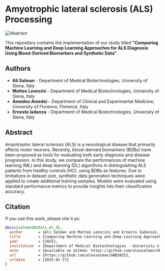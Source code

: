 Amyotrophic lateral sclerosis (ALS) Processing
==============================

![Abstract]()

This repository contains the implementation of our study titled **"Comparing Machine Learning and Deep Learning Approaches for ALS Diagnosis Using Blood-Derived Biomarkers and Synthetic Data"**.

## Authors

- **Ali Salman** - Department of Medical Biotechnologies, University of Siena, Italy
- **Matteo Leoncini** - Department of Medical Biotechnologies, University of Siena, Italy
- **Amedeo Amedei** - Department of Clinical and Experimental Medicine, University of Florence, Florence, Italy
- **Ernesto Iadanza** - Department of Medical Biotechnologies, University of Siena, Italy

## Abstract

Amyotrophic lateral sclerosis (ALS) is a neurological disease that primarily affects motor neurons. Recently, blood-derived biomarkers (BDBs) have been proposed as tools for evaluating both early diagnosis and disease progression. In this study, we compare the performances of machine learning (ML) and deep learning (DL) algorithms in distinguishing ALS patients from healthy controls (HC), using BDBs as features. Due to limitations in dataset size, synthetic data generation techniques were applied to create additional training samples. Models were evaluated using standard performance metrics to provide insights into their classification accuracy.

## Citation

If you use this work, please cite it as:

```bibtex
@misc{salman2025als_ml_dl,
  author       = {Ali Salman and Matteo Leoncini and Ernesto Iadanza},
  title        = {Comparing Machine Learning and Deep Learning Approaches for ALS Diagnosis Using Blood-Derived Biomarkers and Synthetic Data},
  year         = {2025},
  institution  = {Department of Medical Biotechnologies - University of Siena, Siena, Italy},
  note         = {Available on GitHub: https://github.com/alexsalman/GNB2025},
  url          = {https://github.com/alexsalman/GNB2025},
  urldate      = {2025-01-17}
}

